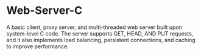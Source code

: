 # Web-Server-C
A basic client, proxy server, and multi-threaded web server built upon system-level C code. The server supports GET, HEAD, AND PUT requests, and it also implements load balancing, persistent connections, and caching to improve performance.
